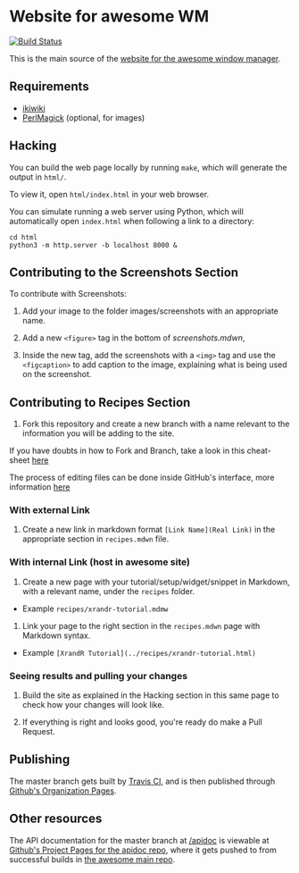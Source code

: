 # Website for awesome WM

[![Build Status](https://travis-ci.org/awesomeWM/awesome-www.svg?branch=master)](https://travis-ci.org/awesomeWM/awesome-www)

This is the main source of the
[website for the awesome window manager](https://awesomewm.org/).

## Requirements

- [ikiwiki](https://ikiwiki.info/)
- [PerlMagick](https://www.imagemagick.org/script/perl-magick.php) (optional,
  for images)

## Hacking

You can build the web page locally by running `make`, which will generate the
output in `html/`.

To view it, open `html/index.html` in your web browser.

You can simulate running a web server using Python, which will automatically
open `index.html` when following a link to a directory:

    cd html
    python3 -m http.server -b localhost 8000 &

## Contributing to the Screenshots Section

To contribute with Screenshots:

1. Add your image to the folder images/screenshots with an appropriate name.

1. Add a new `<figure>` tag in the bottom of *screenshots.mdwn*,

1. Inside the new tag, add the screenshots with a `<img>` tag and use the
   `<figcaption>` to add caption to the image, explaining what is being used on
   the screenshot.

## Contributing to Recipes Section

1. Fork this repository and create a new branch with a name relevant to the
   information you will be adding to the site.

If you have doubts in how to Fork and Branch, take a look in this cheat-sheet
[here](https://www.git-tower.com/blog/git-cheat-sheet/)

The process of editing files can be done inside GitHub's interface, more
information [here](https://help.github.com/articles/github-flow/)

### With external Link

1. Create a new link in markdown format `[Link Name](Real Link)` in the
   appropriate section in `recipes.mdwn` file.

### With internal Link (host in awesome site)

1. Create a new page with your tutorial/setup/widget/snippet in Markdown, with a
   relevant name, under the `recipes` folder.

  - Example `recipes/xrandr-tutorial.mdmw`

1. Link your page to the right section in the `recipes.mdwn` page with Markdown
   syntax.

  - Example `[XrandR Tutorial](../recipes/xrandr-tutorial.html)`

### Seeing results and pulling your changes

1. Build the site as explained in the Hacking section in this same page to check
   how your changes will look like.

1. If everything is right and looks good, you're ready do make a Pull Request.

## Publishing

The master branch gets built by
[Travis CI](https://travis-ci.org/awesomeWM/awesome-www/), and is then published
through [Github's Organization Pages](https://github.com/awesomeWM/awesomeWM.github.io).

## Other resources

The API documentation for the master branch at
[/apidoc](https://awesomewm.org/apidoc/) is viewable at [Github's Project
Pages for the apidoc repo](https://github.com/awesomeWM/apidoc), where it gets
pushed to from successful builds in [the awesome main
repo](https://github.com/awesomeWM/awesome/).
